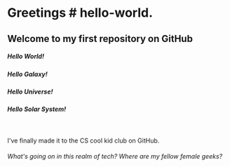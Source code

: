 <!DOCTYPE html, readme.md, GitHub by Hayley Worthman>
 <link rel="stylesheet" type = "text/css" href="hello-world-style.css">
<html>
<head>
<h1>Greetings # hello-world.</h1> 
  <h2>Welcome to my first repository on GitHub</h2>
  </head>
<h5>Hello World!</h5>
<h5>Hello Galaxy!</h5>
<h5>Hello Universe!</h5>
<h5>Hello Solar System!</h5>
<br>
  <p>I've finally made it to the CS cool kid club on GitHub.</p>
  <h6>What's going on in this realm of tech? Where are my fellow female geeks?</h6>
  </body>
  </html>

